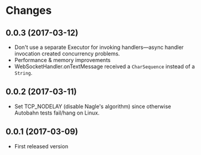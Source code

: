# Changes

## 0.0.3 (2017-03-12)

* Don't use a separate Executor for invoking handlers&mdash;async handler invocation created concurrency problems.
* Performance & memory improvements
* WebSocketHandler.onTextMessage received a `CharSequence` instead of a `String`.

## 0.0.2 (2017-03-11)

* Set TCP_NODELAY (disable Nagle's algorithm) since otherwise Autobahn tests fail/hang on Linux.

## 0.0.1 (2017-03-09)

* First released version
